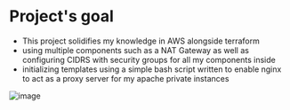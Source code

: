 # Project's goal
- This project solidifies my knowledge in AWS alongside terraform
- using multiple components such as a NAT Gateway as well as configuring CIDRS with security groups for all my components inside 
- initializing templates using a simple bash script written to enable nginx to act as a proxy server for my apache private instances

![image](https://github.com/user-attachments/assets/3ed962fb-85fe-42d9-80a7-f886575938fb)
